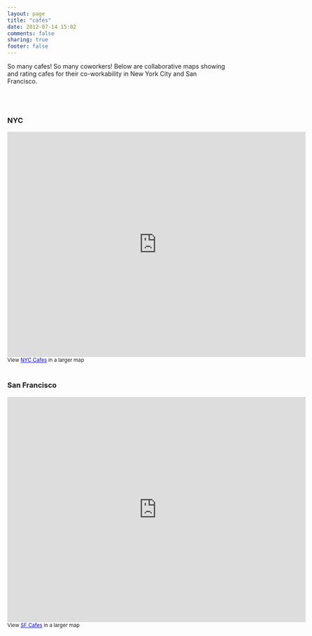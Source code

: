 ```yaml
---
layout: page
title: "cafés"
date: 2012-07-14 15:02
comments: false
sharing: true
footer: false
---
```


So many cafes!  So many coworkers!  Below are collaborative maps showing and rating cafes for their co-workability in New York City and San Francisco.

<br/>
<br/>

### NYC

<iframe width="682" height="514" frameborder="0" scrolling="no" marginheight="0" marginwidth="0" src="http://maps.google.com/maps/ms?msa=0&msid=215578322033104321021.00049c6c256df3faa242a&ie=UTF8&ll=40.729619,-73.968394&spn=0.1268,0.069866&t=m&output=embed"></iframe><br /><small>View <a href="http://maps.google.com/maps/ms?msa=0&msid=215578322033104321021.00049c6c256df3faa242a&ie=UTF8&ll=40.729619,-73.968394&spn=0.1268,0.069866&t=m&source=embed" style="color:#0000FF;text-align:left">NYC Cafes</a> in a larger map</small>


<br/>
<br/>

### San Francisco

<iframe width="682" height="514" frameborder="0" scrolling="no" marginheight="0" marginwidth="0" src="http://maps.google.com/maps/ms?msa=0&msid=215578322033104321021.00047434410df38462e14&ie=UTF8&t=m&ll=37.763759,-122.423422&spn=0.02307,0.028195&output=embed"></iframe><br /><small>View <a href="http://maps.google.com/maps/ms?msa=0&msid=215578322033104321021.00047434410df38462e14&ie=UTF8&t=m&ll=37.763759,-122.423422&spn=0.02307,0.028195&source=embed" style="color:#0000FF;text-align:left">SF Cafes</a> in a larger map</small>